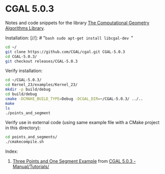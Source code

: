 # CGAL 5.0.3
Notes and code snippets for the library [ The Computational Geometry Algorithms Library](https://doc.cgal.org/latest/Manual/packages.html).

Installation:
[//]: # "```bash sudo apt-get install libcgal-dev ```"

```bash
cd ~/
git clone https://github.com/CGAL/cgal.git CGAL-5.0.3
cd CGAL-5.0.3/
git checkout releases/CGAL-5.0.3
```

Verify installation:
```bash
cd ~/CGAL-5.0.3/
cd Kernel_23/examples/Kernel_23/
mkdir -p build/debug
cd build/debug
cmake -DCMAKE_BUILD_TYPE=Debug -DCGAL_DIR=~/CGAL-5.0.3/ ../..
make
ls
./points_and_segment
```

Verify use in external code (using same example file with a CMake project in this directory):
```bash
cd points_and_segments/
./cmakecompile.sh
```

Index:
1. [Three Points and One Segment Example](points_and_segments/) from [CGAL 5.0.3 - Manual/Tutorials/](https://doc.cgal.org/latest/Manual/tutorial_hello_world.html)
